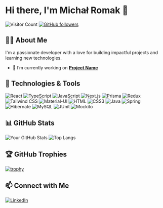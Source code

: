 # Hi there, I'm Michał Romak 👋

![Visitor Count](https://visitor-badge.laobi.icu/badge?page_id=yourusername.yourusername)
[![GitHub followers](https://img.shields.io/github/followers/yourusername?label=Follow&style=social)](https://github.com/yourusername)

## 👨‍💻 About Me

I'm a passionate developer with a love for building impactful projects and learning new technologies.

- 🔭 I’m currently working on **[Project Name](https://github.com/MrBlaBlak/Ranking_system_fullstack_nextjs)**

## 🔧 Technologies & Tools

![React](https://img.shields.io/badge/-React-333333?style=flat&logo=react)
![TypeScript](https://img.shields.io/badge/-TypeScript-333333?style=flat&logo=typescript)
![JavaScript](https://img.shields.io/badge/-JavaScript-333333?style=flat&logo=javascript)
![Next.js](https://img.shields.io/badge/-Next.js-333333?style=flat&logo=next.js)
![Prisma](https://img.shields.io/badge/-Prisma-333333?style=flat&logo=prisma)
![Redux](https://img.shields.io/badge/-Redux-333333?style=flat&logo=redux)
![Tailwind CSS](https://img.shields.io/badge/-Tailwind%20CSS-333333?style=flat&logo=tailwind-css)
![Material-UI](https://img.shields.io/badge/-Material--UI-333333?style=flat&logo=material-ui)
![HTML](https://img.shields.io/badge/-HTML-333333?style=flat&logo=html5)
![CSS3](https://img.shields.io/badge/-CSS3-333333?style=flat&logo=css3)
![Java](https://img.shields.io/badge/-Java-333333?style=flat&logo=java)
![Spring](https://img.shields.io/badge/-Spring-333333?style=flat&logo=spring)
![Hibernate](https://img.shields.io/badge/-Hibernate-333333?style=flat&logo=hibernate)
![MySQL](https://img.shields.io/badge/-MySQL-333333?style=flat&logo=mysql)
![JUnit](https://img.shields.io/badge/-JUnit-333333?style=flat&logo=junit5)
![Mockito](https://img.shields.io/badge/-Mockito-333333?style=flat&logo=mockito)

## 📊 GitHub Stats

![Your GitHub Stats](https://github-readme-stats.vercel.app/api?username=yourusername&show_icons=true&hide_border=true)
![Top Langs](https://github-readme-stats.vercel.app/api/top-langs/?username=yourusername&layout=compact&hide_border=true)

## 🏆 GitHub Trophies

[![trophy](https://github-profile-trophy.vercel.app/?username=yourusername&theme=onedark&row=1&column=7)](https://github.com/ryo-ma/github-profile-trophy)

## 📫 Connect with Me

[![LinkedIn](https://img.shields.io/badge/-LinkedIn-0077B5?style=flat&logo=linkedin&logoColor=white)](https://linkedin.com/in/michalromak)


